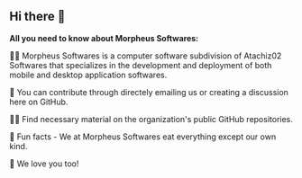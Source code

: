 ## Hi there 👋

**All you need to know about Morpheus Softwares:**

🙋‍♀️ Morpheus Softwares is a computer software subdivision of Atachiz02 Softwares that specializes in the development and deployment of both mobile and desktop application softwares.

🌈 You can contribute through directely emailing us or creating a discussion here on GitHub.

👩‍💻 Find necessary material on the organization's public GitHub repositories.

🍿 Fun facts - We at Morpheus Softwares eat everything except our own kind.

💚 We love you too!
